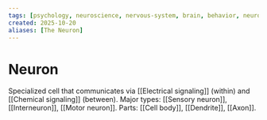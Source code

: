 ```yaml
---
tags: [psychology, neuroscience, nervous-system, brain, behavior, neurotransmitters]
created: 2025-10-20
aliases: [The Neuron]
---
```

# Neuron

Specialized cell that communicates via [[Electrical signaling]] (within) and [[Chemical signaling]] (between). Major types: [[Sensory neuron]], [[Interneuron]], [[Motor neuron]]. Parts: [[Cell body]], [[Dendrite]], [[Axon]].
